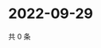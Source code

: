 # 2022-09-29

共 0 条

<!-- BEGIN WEIBO -->
<!-- 最后更新时间 Thu Sep 29 2022 05:01:31 GMT+0800 (China Standard Time) -->

<!-- END WEIBO -->
